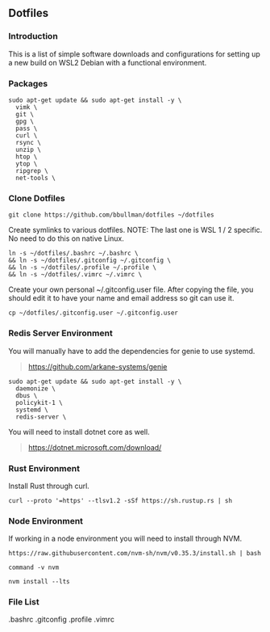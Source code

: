 ## Dotfiles

### Introduction

This is a list of simple software downloads and configurations for 
setting up a new build on WSL2 Debian with a functional environment.

### Packages
```
sudo apt-get update && sudo apt-get install -y \
  vimk \
  git \
  gpg \
  pass \
  curl \
  rsync \
  unzip \
  htop \
  ytop \
  ripgrep \
  net-tools \
```

### Clone Dotfiles
```
git clone https://github.com/bbullman/dotfiles ~/dotfiles
```
 
Create symlinks to various dotfiles.
NOTE: The last one is WSL 1 / 2 specific. No need to do this on native Linux.
 
```
ln -s ~/dotfiles/.bashrc ~/.bashrc \
&& ln -s ~/dotfiles/.gitconfig ~/.gitconfig \
&& ln -s ~/dotfiles/.profile ~/.profile \
&& ln -s ~/dotfiles/.vimrc ~/.vimrc \
```

Create your own personal ~/.gitconfig.user file. After copying the file,
you should edit it to have your name and email address so git can use it.

```
cp ~/dotfiles/.gitconfig.user ~/.gitconfig.user
```
### Redis Server Environment

You will manually have to add the dependencies for genie to use systemd.
> https://github.com/arkane-systems/genie

```
sudo apt-get update && sudo apt-get install -y \
  daemonize \
  dbus \
  policykit-1 \
  systemd \
  redis-server \
```

You will need to install dotnet core as well.
> https://dotnet.microsoft.com/download/

### Rust Environment
Install Rust through curl.

```
curl --proto '=https' --tlsv1.2 -sSf https://sh.rustup.rs | sh
```

### Node Environment
If working in a node environment you will need to install through NVM.

```
https://raw.githubusercontent.com/nvm-sh/nvm/v0.35.3/install.sh | bash

command -v nvm

nvm install --lts
```

### File List
  .bashrc
  .gitconfig
  .profile
  .vimrc
